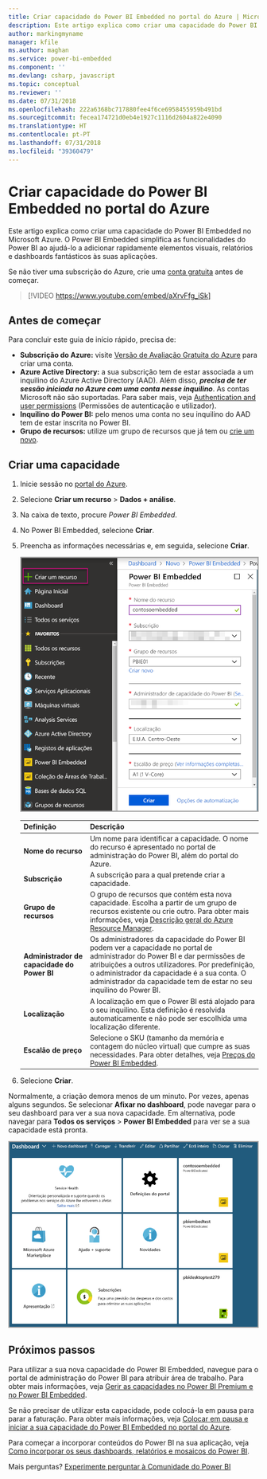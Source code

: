 ```yaml
---
title: Criar capacidade do Power BI Embedded no portal do Azure | Microsoft Docs
description: Este artigo explica como criar uma capacidade do Power BI Embedded no Microsoft Azure.
author: markingmyname
manager: kfile
ms.author: maghan
ms.service: power-bi-embedded
ms.component: ''
ms.devlang: csharp, javascript
ms.topic: conceptual
ms.reviewer: ''
ms.date: 07/31/2018
ms.openlocfilehash: 222a6368bc717880fee4f6ce6958455959b491bd
ms.sourcegitcommit: fecea174721d0eb4e1927c1116d2604a822e4090
ms.translationtype: HT
ms.contentlocale: pt-PT
ms.lasthandoff: 07/31/2018
ms.locfileid: "39360479"
---
```

# <a name="create-power-bi-embedded-capacity-in-the-azure-portal"></a>Criar capacidade do Power BI Embedded no portal do Azure

Este artigo explica como criar uma capacidade do Power BI Embedded no Microsoft Azure. O Power BI Embedded simplifica as funcionalidades do Power BI ao ajudá-lo a adicionar rapidamente elementos visuais, relatórios e dashboards fantásticos às suas aplicações.

Se não tiver uma subscrição do Azure, crie uma [conta gratuita](https://azure.microsoft.com/free/) antes de começar.

> [!VIDEO https://www.youtube.com/embed/aXrvFfg_iSk]

## <a name="before-you-begin"></a>Antes de começar

Para concluir este guia de início rápido, precisa de:

* **Subscrição do Azure:** visite [Versão de Avaliação Gratuita do Azure](https://azure.microsoft.com/free/) para criar uma conta.
* **Azure Active Directory:** a sua subscrição tem de estar associada a um inquilino do Azure Active Directory (AAD). Além disso, ***precisa de ter sessão iniciada no Azure com uma conta nesse inquilino***. As contas Microsoft não são suportadas. Para saber mais, veja [Authentication and user permissions](https://docs.microsoft.com/azure/analysis-services/analysis-services-manage-users) (Permissões de autenticação e utilizador).
* **Inquilino do Power BI:** pelo menos uma conta no seu inquilino do AAD tem de estar inscrita no Power BI.
* **Grupo de recursos:** utilize um grupo de recursos que já tem ou [crie um novo](https://docs.microsoft.com/azure/azure-resource-manager/resource-group-overview).

## <a name="create-a-capacity"></a>Criar uma capacidade

1. Inicie sessão no [portal do Azure](https://portal.azure.com/).

2. Selecione **Criar um recurso** > **Dados + análise**.

3. Na caixa de texto, procure *Power BI Embedded*.

4. No Power BI Embedded, selecione **Criar**.

5. Preencha as informações necessárias e, em seguida, selecione **Criar**.

    ![Campos a preencher para criar uma nova capacidade](media/azure-pbie-create-capacity/azure-portal-create-power-bi-embedded.png)

    |Definição |Descrição |
    |---------|---------|
    |**Nome do recurso**|Um nome para identificar a capacidade. O nome do recurso é apresentado no portal de administração do Power BI, além do portal do Azure.|
    |**Subscrição**|A subscrição para a qual pretende criar a capacidade.|
    |**Grupo de recursos**|O grupo de recursos que contém esta nova capacidade. Escolha a partir de um grupo de recursos existente ou crie outro. Para obter mais informações, veja [Descrição geral do Azure Resource Manager](https://docs.microsoft.com/azure/azure-resource-manager/resource-group-overview).|
    |**Administrador de capacidade do Power BI**|Os administradores da capacidade do Power BI podem ver a capacidade no portal de administrador do Power BI e dar permissões de atribuições a outros utilizadores. Por predefinição, o administrador da capacidade é a sua conta. O administrador da capacidade tem de estar no seu inquilino do Power BI.|
    |**Localização**|A localização em que o Power BI está alojado para o seu inquilino. Esta definição é resolvida automaticamente e não pode ser escolhida uma localização diferente.|
    |**Escalão de preço**|Selecione o SKU (tamanho da memória e contagem do núcleo virtual) que cumpre as suas necessidades.  Para obter detalhes, veja [Preços do Power BI Embedded](https://azure.microsoft.com/pricing/details/power-bi-embedded/).|

6. Selecione **Criar**.

Normalmente, a criação demora menos de um minuto. Por vezes, apenas alguns segundos. Se selecionar **Afixar no dashboard**, pode navegar para o seu dashboard para ver a sua nova capacidade. Em alternativa, pode navegar para **Todos os serviços** > **Power BI Embedded** para ver se a sua capacidade está pronta.

![O dashboard do portal do Azure com a capacidade do Power BI Embedded](media/azure-pbie-create-capacity/azure-portal-dashboard.png)

## <a name="next-steps"></a>Próximos passos

Para utilizar a sua nova capacidade do Power BI Embedded, navegue para o portal de administração do Power BI para atribuir área de trabalho. Para obter mais informações, veja [Gerir as capacidades no Power BI Premium e no Power BI Embedded](https://powerbi.microsoft.com/documentation/powerbi-admin-premium-manage/).

Se não precisar de utilizar esta capacidade, pode colocá-la em pausa para parar a faturação. Para obter mais informações, veja [Colocar em pausa e iniciar a sua capacidade do Power BI Embedded no portal do Azure](azure-pbie-pause-start.md).

Para começar a incorporar conteúdos do Power BI na sua aplicação, veja [Como incorporar os seus dashboards, relatórios e mosaicos do Power BI](https://powerbi.microsoft.com/documentation/powerbi-developer-embedding-content/).

Mais perguntas? [Experimente perguntar à Comunidade do Power BI](http://community.powerbi.com/)